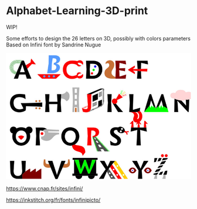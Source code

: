 # Alphabet-Learning-3D-print

WIP!

Some efforts to design the 26 letters on 3D, possibly with colors parameters
Based on Infini font by Sandrine Nugue

![Sample ](/infini-font/infinipicto3.jpg)

https://www.cnap.fr/sites/infini/

https://inkstitch.org/fr/fonts/infinipicto/
